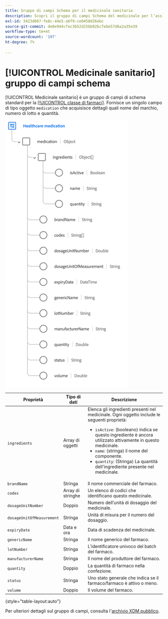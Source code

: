 ```yaml
---
title: Gruppo di campi Schema per il medicinale sanitario
description: Scopri il gruppo di campi Schema del medicinale per l’assistenza sanitaria.
exl-id: 3423d067-fe8c-44e5-a6f9-ce0458d26ebc
source-git-commit: de8e944cfec3b52d25bb02bcfebe57d6a2a35e39
workflow-type: tm+mt
source-wordcount: '197'
ht-degree: 7%

---
```


# [!UICONTROL Medicinale sanitario] gruppo di campi schema

[!UICONTROL Medicinale sanitario] è un gruppo di campi di schema standard per la [[!UICONTROL classe di farmaci]](../../classes/medication.md). Fornisce un singolo campo di tipo oggetto `medication` che acquisisce dettagli quali nome del marchio, numero di lotto e quantità.

![](../../images/field-groups/healthcare-medication.png)

| Proprietà | Tipo di dati | Descrizione |
| --- | --- | --- |
| `ingredients` | Array di oggetti | Elenca gli ingredienti presenti nel medicinale. Ogni oggetto include le seguenti proprietà: <ul><li>`isActive`: (booleano) indica se questo ingrediente è ancora utilizzato attivamente in questo medicinale.</li><li>`name`: (stringa) il nome del componente.</li><li>`quantity`: (Stringa) La quantità dell&#39;ingrediente presente nel medicinale.</li></ul> |
| `brandName` | Stringa | Il nome commerciale del farmaco. |
| `codes` | Array di stringhe | Un elenco di codici che identificano questo medicinale. |
| `dosageUnitNumber` | Doppio | Numero dell’unità di dosaggio del medicinale. |
| `dosageUnitOfMeasurement` | Stringa | Unità di misura per il numero del dosaggio. |
| `expiryDate` | Data e ora | Data di scadenza del medicinale. |
| `genericName` | Stringa | Il nome generico del farmaco. |
| `lotNumber` | Stringa | L’identificatore univoco del batch del farmaco. |
| `manufacturerName` | Stringa | Il nome del produttore del farmaco. |
| `quantity` | Doppio | La quantità di farmaco nella confezione. |
| `status` | Stringa | Uno stato generale che indica se il farmaco/farmaco è attivo o meno. |
| `volume` | Doppio | Il volume del farmaco. |

{style="table-layout:auto"}

Per ulteriori dettagli sul gruppo di campi, consulta l&#39;[archivio XDM pubblico](https://github.com/adobe/xdm/blob/master/components/fieldgroups/medication/healthcare-medication.schema.json).
